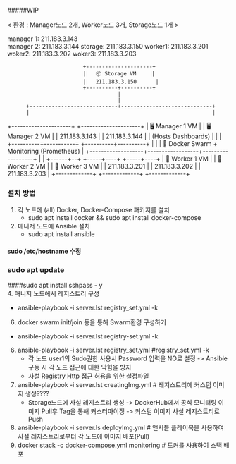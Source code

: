#####WIP

< 환경 : Manager노드 2개, Worker노드 3개, Storage노드 1개 >

manager 1: 211.183.3.143  
manager 2: 211.183.3.144
storage: 211.183.3.150
worker1: 211.183.3.201
woker2: 211.183.3.202
woker3: 211.183.3.203


                            +---------------------+
                            |   📦 Storage VM     |
                            |   211.183.3.150      |
                            +----------+----------+
                                       |
                                       |
          +----------------------------+-----------------------------+
          |                                                          |
+---------------------+                                    +---------------------+
|  🖥️ Manager 1 VM      |                                    |  🖥️ Manager 2 VM      |
|  211.183.3.143       |                                    |  211.183.3.144       |
|  (Hosts Dashboards)  |                                    |                     |
+----------+-----------+                                    +----------+----------+
           |                                                          |
           |          🐳 Docker Swarm + Monitoring (Prometheus)       |
           +-------------------+------------------+------------------+
                               |                  |
                        +------+--+         +-----+----+       +-----+----+
                        | 🧱 Worker 1 VM |     | 🧱 Worker 2 VM |     | 🧱 Worker 3 VM |
                        | 211.183.3.201 |     | 211.183.3.202 |     | 211.183.3.203 |
                        +-------------+     +-------------+     +-------------+


### 설치 방법


1. 각 노드에 (all) Docker, Docker-Compose 패키지를 설치
   - sudo apt install docker && sudo apt install docker-compose 
3. 매니저 노드에 Ansible 설치
    - sudo apt install ansible
#### sudo /etc/hostname 수정 
### sudo apt update
####sudo apt install sshpass - y   
4. 매니저 노드에서 레지스트리 구성
   - ansible-playbook -i server.lst registry_set.yml -k
6. docker swarm init/join 등을 통해 Swarm환경 구성하기
  - ansible-playbook -i server.lst registry-set.yml -k
6. ansible-playbook -i server.lst registry_set.yml #registry_set.yml -k
   - 각 노드 user1의 Sudo권한 사용시 Password 입력을 NO로 설정 -> Ansible 구동 시 각 노드 접근에 대한 막힘을 방지
   - 사설 Registry Http 접근 허용을 위한 설정파일
7. ansible-playbook -i server.lst creatingImg.yml # 레지스트리에 커스텀 이미지 생성????
   - Storage노드에 사설 레지스트리 생성 -> DockerHub에서 공식 모니터링 이미지 Pull후 Tag을 통해 커스터마이징
     -> 커스텀 이미지 사설 레지스트리로 Push
8. ansible-playbook -i server.ls deployImg.yml  # 앤서블 플레이북을 사용하여 사설 레지스트리로부터 각 노드에 이미지 배포(Pull)
9. docker stack -c docker-compose.yml monitoring # 도커를 사용하여 스택 배포
